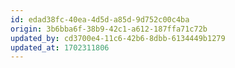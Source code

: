 ```yaml
---
id: edad38fc-40ea-4d5d-a85d-9d752c00c4ba
origin: 3b6bba6f-38b9-42c1-a612-187ffa71c72b
updated_by: cd3700e4-11c6-42b6-8dbb-6134449b1279
updated_at: 1702311806
---
```

